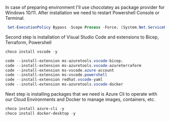 In case of preparing environment I'll use chocolatey as package provider for Windows 10/11. After installation we need to restart Powershell Console or Terminal.

``` Powershell
 Set-ExecutionPolicy Bypass -Scope Process -Force; [System.Net.ServicePointManager]::SecurityProtocol = [System.Net.ServicePointManager]::SecurityProtocol -bor 3072; iex ((New-Object System.Net.WebClient).DownloadString('https://community.chocolatey.org/install.ps1')) 
```

Second step is installation of Visual Studio Code and extensions to Bicep, Terraform, Powershell

``` Powershell
choco install vscode -y

code --install-extension ms-azuretools.vscode-bicep; 
code --install-extension ms-azuretools.vscode-azureterraform 
code --install-extension ms-vscode.azure-account 
code --install-extension ms-vscode.powershell 
code --install-extension redhat.vscode-yaml
code --install-extension ms-azuretools.vscode-docker 
```

Next step is installing packages that we need is Azure Cli to operate with our Cloud Environments and Docker to manage images, containers, etc.

``` Powershell
choco install azure-cli -y
choco install docker-desktop -y
```
